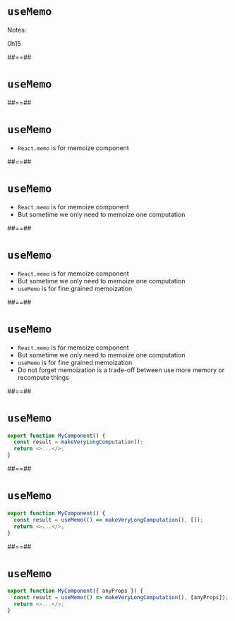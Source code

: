 <!-- .slide: class="transition" -->

# `useMemo`

Notes:

0h15

##==##

# `useMemo`

##==##

# `useMemo`

- `React.memo` is for memoize component

##==##

# `useMemo`

- `React.memo` is for memoize component
- But sometime we only need to memoize one computation

##==##

# `useMemo`

- `React.memo` is for memoize component
- But sometime we only need to memoize one computation
- `useMemo` is for fine grained memoization

##==##

# `useMemo`

- `React.memo` is for memoize component
- But sometime we only need to memoize one computation
- `useMemo` is for fine grained memoization
- Do not forget memoization is a trade-off between use more memory or recompute things

##==##

<!-- .slide: class="with-code" -->

# `useMemo`

<!-- prettier-ignore -->
```typescript
export function MyComponent() {
  const result = makeVeryLongComputation();
  return <>...</>;
}
```

<!-- .element: class="big-code" -->

##==##

<!-- .slide: class="with-code" -->

# `useMemo`

<!-- prettier-ignore -->
```typescript
export function MyComponent() {
  const result = useMemo(() => makeVeryLongComputation(), []);
  return <>...</>;
}
```

<!-- .element: class="big-code" -->

##==##

<!-- .slide: class="with-code" -->

# `useMemo`

<!-- prettier-ignore -->
```typescript
export function MyComponent({ anyProps }) {
  const result = useMemo(() => makeVeryLongComputation(), [anyProps]);
  return <>...</>;
}
```

<!-- .element: class="big-code" -->
